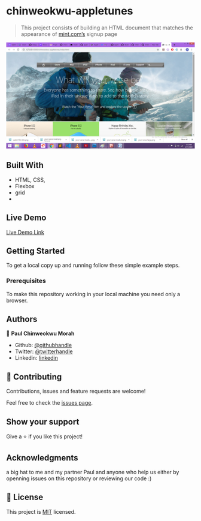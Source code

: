 # chinweokwu-appletunes

> This project consists of building an HTML document that matches the appearance of [mint.com’s](https://www.mint.com) signup page

![screenshot](./Screenshot.png)

## Built With

- HTML, CSS,
- Flexbox
- grid
- 
## Live Demo

[Live Demo Link](https://raw.githack.com/chinweokwu/special-signup-form/create-signup-form/index.html)


## Getting Started

To get a local copy up and running follow these simple example steps.

### Prerequisites

To make this repository working in your local machine you need only a browser.

## Authors

👤 **Paul Chinweokwu Morah**

- Github: [@githubhandle](https://github.com/chinweokwu)
- Twitter: [@twitterhandle](https://twitter.com/Morah89820846)
- Linkedin: [linkedin](https://www.linkedin.com/in/paul-morah-285b63172/)

## 🤝 Contributing

Contributions, issues and feature requests are welcome!

Feel free to check the [issues page](https://github.com/elmejdki/TubeClone/issues).

## Show your support

Give a ⭐️ if you like this project!

## Acknowledgments

a big hat to me and my partner Paul and anyone who help us either by openning issues on this repository or reviewing our code :)

## 📝 License

This project is [MIT](lic.url) licensed.

